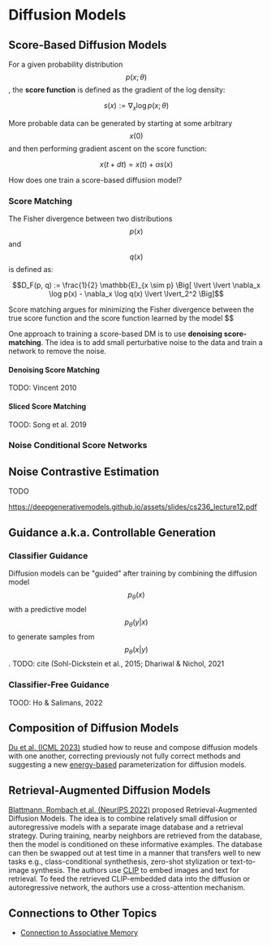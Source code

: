 # Diffusion Models

## Score-Based Diffusion Models

For a given probability distribution $$p(x; \theta)$$, the **score function** is defined as the
gradient of the log density:

$$s(x) := \nabla_x \log p(x; \theta)$$

More probable data can be generated by starting at some arbitrary $$x(0)$$ and then
performing gradient ascent on the score function:

$$x(t + dt) = x(t) + \alpha s(x)$$

How does one train a score-based diffusion model? 



### Score Matching

The Fisher divergence between two distributions $$p(x)$$ and $$q(x)$$ is defined as:

$$D_F(p, q) := \frac{1}{2} \mathbb{E}_{x \sim p} \Big[ \lvert \lvert \nabla_x \log p(x) - \nabla_x \log q(x) \lvert \lvert_2^2 \Big]$$

Score matching argues for minimizing the Fisher divergence between the true score function
and the score function learned by the model $$

One approach to training a score-based DM is to use __denoising score-matching__.
The idea is to add small perturbative noise to the data and train a network to remove
the noise.

#### Denoising Score Matching

TODO: Vincent 2010

#### Sliced Score Matching

TOOD: Song et al. 2019

### Noise Conditional Score Networks

## Noise Contrastive Estimation

TODO

https://deepgenerativemodels.github.io/assets/slides/cs236_lecture12.pdf

## Guidance a.k.a. Controllable Generation

### Classifier Guidance

Diffusion models can be "guided" after training by combining the diffusion model $$p_{\theta}(x)$$ with a
predictive model $$p_{\theta}(y|x)$$ to generate samples from $$p_{\theta}(x|y)$$. TODO: cite  (Sohl-Dickstein et al.,
2015; Dhariwal & Nichol, 2021

### Classifier-Free Guidance

TOOD: Ho & Salimans, 2022

## Composition of Diffusion Models

[Du et al. (ICML 2023)](https://arxiv.org/abs/2302.11552) studied how to reuse and compose diffusion models with 
one another, correcting previously not fully correct methods and suggesting a new [energy-based](energy_based_models.html)
parameterization for diffusion models.


## Retrieval-Augmented Diffusion Models 

[Blattmann, Rombach et al. (NeurIPS 2022)](https://proceedings.neurips.cc/paper_files/paper/2022/hash/62868cc2fc1eb5cdf321d05b4b88510c-Abstract-Conference.html)
proposed Retrieval-Augmented Diffusion Models. The idea is to combine relatively small diffusion or autoregressive models
with a separate image database and a retrieval strategy. During training, nearby neighbors are retrieved from the database,
then the model is conditioned on these informative examples. The database can then be swapped out at test time 
in a manner that transfers well to new tasks e.g., class-conditional synthethesis, zero-shot stylization or
text-to-image synthesis. The authors use [CLIP](../self_supervised_learning/joint_embedding_ssl/clip.html)
to embed images and text for retrieval. To feed the retrieved CLIP-embedded data into the diffusion or autoregressive
network, the authors use a cross-attention mechanism.


## Connections to Other Topics

- [Connection to Associative Memory](associative_memory/associative_memory_and_diffusion_models.html)